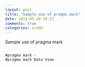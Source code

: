 ```yaml
---
layout: post
title: "Sample use of pragma mark"
date: 2012-05-26 19:27
comments: true
categories: xcode
---
```


Sample use of pragma mark 


```

#pragma mark -
#pragma mark Data View
```
 
```
```

